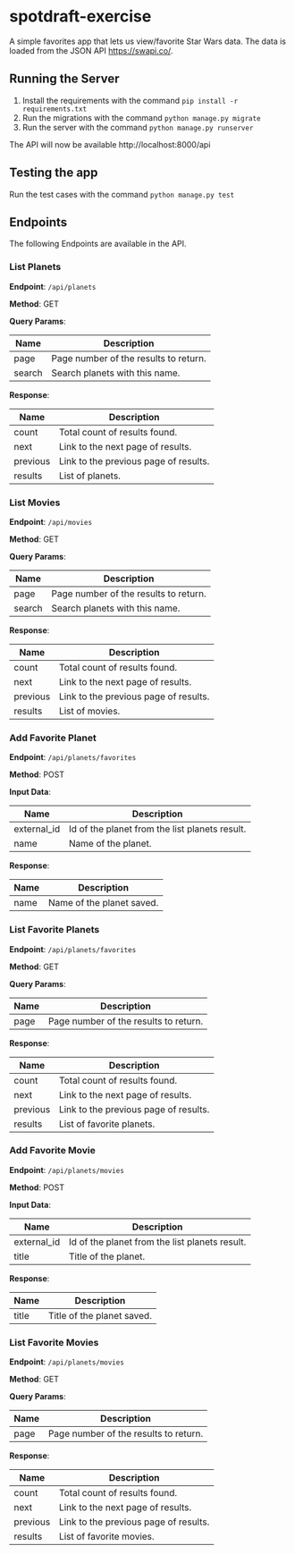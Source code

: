 # spotdraft-exercise

A simple favorites app that lets us view/favorite Star Wars data. The data is loaded from the JSON API https://swapi.co/. 

## Running the Server

1. Install the requirements with the command `pip install -r requirements.txt`
2. Run the migrations with the command `python manage.py migrate`
2. Run the server with the command `python manage.py runserver`

The API will now be available http://localhost:8000/api

## Testing the app

Run the test cases with the command `python manage.py test`

## Endpoints

The following Endpoints are available in the API.

### List Planets

**Endpoint**: `/api/planets`

**Method**: GET

**Query Params**:

Name | Description
--- | --- 
page | Page number of the results to return. 
search | Search planets with this name.

**Response**:

Name | Description
--- | --- 
count | Total count of results found. 
next | Link to the next page of results.
previous | Link to the previous page of results.
results | List of planets.


### List Movies

**Endpoint**: `/api/movies`

**Method**: GET

**Query Params**:

Name | Description
--- | --- 
page | Page number of the results to return. 
search | Search planets with this name.

**Response**:

Name | Description
--- | --- 
count | Total count of results found. 
next | Link to the next page of results.
previous | Link to the previous page of results.
results | List of movies.


### Add Favorite Planet

**Endpoint**: `/api/planets/favorites`

**Method**: POST

**Input Data**:

Name | Description
--- | --- 
external_id | Id of the planet from the list planets result. 
name | Name of the planet.

**Response**:

Name | Description
--- | --- 
name | Name of the planet saved. 


### List Favorite Planets

**Endpoint**: `/api/planets/favorites`

**Method**: GET

**Query Params**:

Name | Description
--- | --- 
page | Page number of the results to return. 

**Response**:

Name | Description
--- | --- 
count | Total count of results found. 
next | Link to the next page of results.
previous | Link to the previous page of results.
results | List of favorite planets.

### Add Favorite Movie

**Endpoint**: `/api/planets/movies`

**Method**: POST

**Input Data**:

Name | Description
--- | --- 
external_id | Id of the planet from the list planets result. 
title | Title of the planet.

**Response**:

Name | Description
--- | --- 
title | Title of the planet saved. 


### List Favorite Movies

**Endpoint**: `/api/planets/movies`

**Method**: GET

**Query Params**:

Name | Description
--- | --- 
page | Page number of the results to return. 

**Response**:

Name | Description
--- | --- 
count | Total count of results found. 
next | Link to the next page of results.
previous | Link to the previous page of results.
results | List of favorite movies.